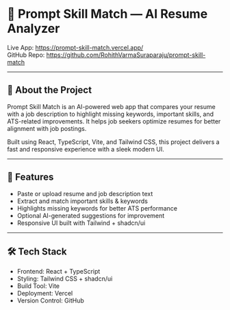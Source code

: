 # 🧠 Prompt Skill Match — AI Resume Analyzer  

Live App: https://prompt-skill-match.vercel.app/  
GitHub Repo: https://github.com/RohithVarmaSuraparaju/prompt-skill-match  

---

## 🚀 About the Project  
Prompt Skill Match is an AI-powered web app that compares your resume with a job description to highlight missing keywords, important skills, and ATS-related improvements. It helps job seekers optimize resumes for better alignment with job postings.  

Built using React, TypeScript, Vite, and Tailwind CSS, this project delivers a fast and responsive experience with a sleek modern UI.  

---

## 🧩 Features  
- Paste or upload resume and job description text  
- Extract and match important skills & keywords  
- Highlights missing keywords for better ATS performance  
- Optional AI-generated suggestions for improvement  
- Responsive UI built with Tailwind + shadcn/ui   

---

## 🛠️ Tech Stack  
- Frontend: React + TypeScript  
- Styling: Tailwind CSS + shadcn/ui  
- Build Tool: Vite   
- Deployment: Vercel  
- Version Control: GitHub  

